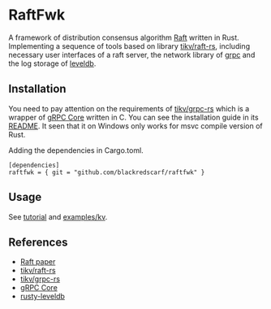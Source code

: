 # RaftFwk
A framework of distribution consensus algorithm [Raft](https://raft.github.io/raft.pdf) written in Rust. Implementing a sequence of tools based on library [tikv/raft-rs](https://github.com/tikv/raft-rs), including necessary user interfaces of a raft server, the network library of [grpc](https://github.com/tikv/grpc-rs) and the log storage of [leveldb](https://docs.rs/rusty-leveldb).


## Installation
You need to pay attention on the requirements of [tikv/grpc-rs](https://github.com/tikv/grpc-rs) which is a wrapper of [gRPC Core](https://github.com/grpc/grpc) written in C. You can see the installation guide in its [README](https://github.com/tikv/grpc-rs#prerequisites). It seen that it on Windows only works for msvc compile version of Rust.

Adding the dependencies in Cargo.toml.
```
[dependencies]
raftfwk = { git = "github.com/blackredscarf/raftfwk" }
```

## Usage
See [tutorial](https://github.com/blackredscarf/raftfwk/tree/master/tutorial.md) and [examples/kv](https://github.com/blackredscarf/raftfwk/tree/master/examples/kv).


## References
- [Raft paper](https://raft.github.io/raft.pdf)
- [tikv/raft-rs](https://github.com/tikv/raft-rs)
- [tikv/grpc-rs](https://github.com/tikv/grpc-rs)
- [gRPC Core](https://github.com/grpc/grpc)
- [rusty-leveldb](https://docs.rs/rusty-leveldb)


